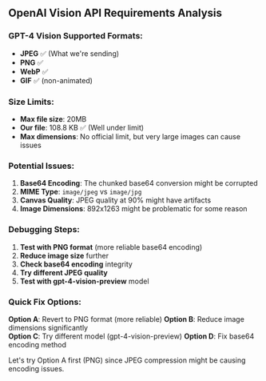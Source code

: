 ## OpenAI Vision API Requirements Analysis

### GPT-4 Vision Supported Formats:
- **JPEG** ✅ (What we're sending)
- **PNG** ✅ 
- **WebP** ✅
- **GIF** ✅ (non-animated)

### Size Limits:
- **Max file size**: 20MB
- **Our file**: 108.8 KB ✅ (Well under limit)
- **Max dimensions**: No official limit, but very large images can cause issues

### Potential Issues:

1. **Base64 Encoding**: The chunked base64 conversion might be corrupted
2. **MIME Type**: `image/jpeg` vs `image/jpg` 
3. **Canvas Quality**: JPEG quality at 90% might have artifacts
4. **Image Dimensions**: 892x1263 might be problematic for some reason

### Debugging Steps:

1. **Test with PNG format** (more reliable base64 encoding)
2. **Reduce image size** further 
3. **Check base64 encoding** integrity
4. **Try different JPEG quality**
5. **Test with gpt-4-vision-preview** model

### Quick Fix Options:

**Option A**: Revert to PNG format (more reliable)
**Option B**: Reduce image dimensions significantly  
**Option C**: Try different model (gpt-4-vision-preview)
**Option D**: Fix base64 encoding method

Let's try Option A first (PNG) since JPEG compression might be causing encoding issues.